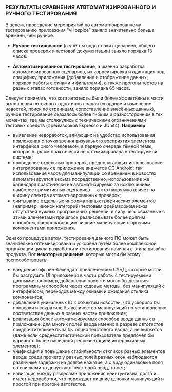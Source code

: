 ### РЕЗУЛЬТАТЫ СРАВНЕНИЯ АТВТОМАТИЗИРОВАННОГО И РУЧНОГО ТЕСТИРОВАНИЯ

В целом, проведение мероприятий по автоматизированному тестированию прилоежния "vHospice" заняло значительно больше времени, чем ручное.

- **Ручное тестирование** (с учётом подготовки сценариев, общего списка проверок и тестовой документации) заняло порядка 13 часов.

- **Автоматизированное тестирование**, а именно разработка автоматизированных сценариев, их корректировка и адаптация под специфику приложения (добавление и отображение данных, порядок работы с окнами и фильтрами), а также прогоны тестов на разных этапах готовности, заняло порядка 65 часов.

Следует понимать, что хотя автотесты были более эффективны в части выполнения потоковых однотипных задач (создание и изменение новостей, поиск по страницам, сопоставление внесённых данных), ручное тестирование оказалось более гибким и разносторонним в тех моментах, где мы столкнулись с техническими ограничениями тестовых средств (фреймворков Espresso и JUnit4). **Например**:

- выявление недоработок, влияющих на удобство использования приложения с точки зрения визуального восприятия элементов интерфейса оного человеком, в первую очередь тёмной темы, которая в целом практически не оптимизирована в тестируемой системе;
- проведение отдельных проверок, предполагающих использование интегрированных в приложение виджетов ОС Android: так, использование часов для манипуляции со временем в новостях автоматизируется весьма посредственно, использование же календаря практически не автоматизируемо за исключением наиболее примитивных сценариев — а это напрямую влияет на ширину спектра автоматизированных проверок;
- считывание отдельных информативных графических элементов (например, иконок категорий) тестовым фреймворком из-за отсутствия нужных программных решений, в силу чего связанные с этими элементами пришлось реализовывать более долгим способом, предполагающим лишние манипуляции с прочими компонентами приложения.
  
Однако процедура автом. тестирования данного ПО может быть значительно оптимизирована и ускорена путём более комплексной организации цикла разработки и тестирования начиная с этапа дизайна продукта. Вот **некоторые решения**, которые могли бы этому поспособствовать:
- внедрение офлайн-бэкенда с привлечением СУБД, которые могли бы разгрузить UI приложения в части работы с тестируемыми данными: например, добавление новости могло бы делаться программным способом через кодовые методы, без манипуляций с интерфейсом, переходов между окнами и ожидания отклика компонентов;
- добавление уникальных ID к объектам новостей, что ускорило бы проверки и сократило бы количество манипуляций по установлению соответствия данных в разных частях приложения;
- реализация более автоматизируемых способов ввода данных в приложение: для многих полей ввода именно в разрезе _автотестов_ предпочтительнее была бы опция текстового ввода, а не виджетов (даже если среднестатистический пользователь предпочёл бы вариант с более наглядной репрезентацией интерактивных элементов);
- унификация и повышение стабильности откликов разных элементов ввода: среди прочего у разных полей разных окон наблюдаются различные задержки на долгое нажатие, а с виду одинаковые поля со списками то допускают текстовый ввод, то нет;
- навигация между разделами приложения неинтуитивна, долгá и имеет недоработки, что порождает лишние цепочки манипуляций и простой при прогоне автотестов. 